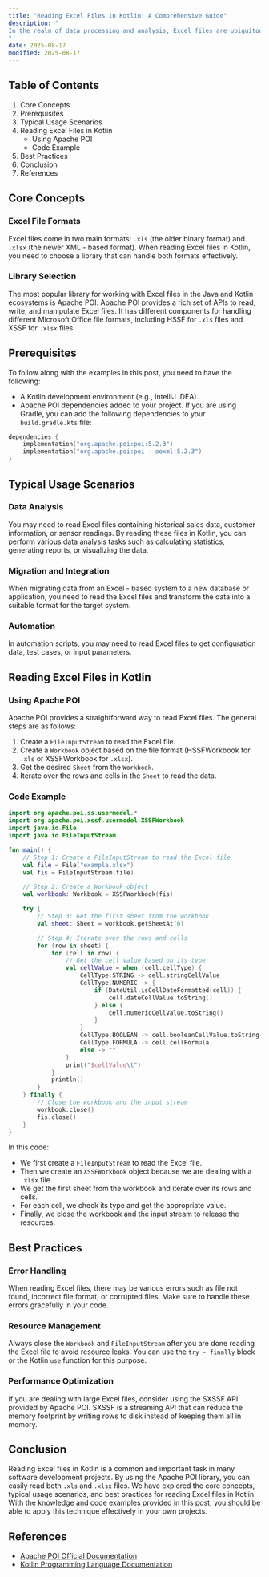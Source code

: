 ```yaml
---
title: "Reading Excel Files in Kotlin: A Comprehensive Guide"
description: "
In the realm of data processing and analysis, Excel files are ubiquitous. They serve as a common format for storing and sharing tabular data. As an intermediate - to - advanced software engineer, you may often find yourself in situations where you need to read Excel files in your Kotlin projects. Kotlin, with its concise syntax and powerful features, provides several ways to achieve this task. In this blog post, we will explore the core concepts, typical usage scenarios, and best practices for reading Excel files in Kotlin.
"
date: 2025-08-17
modified: 2025-08-17
---
```


## Table of Contents
1. Core Concepts
2. Prerequisites
3. Typical Usage Scenarios
4. Reading Excel Files in Kotlin
    - Using Apache POI
    - Code Example
5. Best Practices
6. Conclusion
7. References

## Core Concepts
### Excel File Formats
Excel files come in two main formats: `.xls` (the older binary format) and `.xlsx` (the newer XML - based format). When reading Excel files in Kotlin, you need to choose a library that can handle both formats effectively.

### Library Selection
The most popular library for working with Excel files in the Java and Kotlin ecosystems is Apache POI. Apache POI provides a rich set of APIs to read, write, and manipulate Excel files. It has different components for handling different Microsoft Office file formats, including HSSF for `.xls` files and XSSF for `.xlsx` files.

## Prerequisites
To follow along with the examples in this post, you need to have the following:
- A Kotlin development environment (e.g., IntelliJ IDEA).
- Apache POI dependencies added to your project. If you are using Gradle, you can add the following dependencies to your `build.gradle.kts` file:
```kotlin
dependencies {
    implementation("org.apache.poi:poi:5.2.3")
    implementation("org.apache.poi:poi - ooxml:5.2.3")
}
```

## Typical Usage Scenarios
### Data Analysis
You may need to read Excel files containing historical sales data, customer information, or sensor readings. By reading these files in Kotlin, you can perform various data analysis tasks such as calculating statistics, generating reports, or visualizing the data.

### Migration and Integration
When migrating data from an Excel - based system to a new database or application, you need to read the Excel files and transform the data into a suitable format for the target system.

### Automation
In automation scripts, you may need to read Excel files to get configuration data, test cases, or input parameters.

## Reading Excel Files in Kotlin
### Using Apache POI
Apache POI provides a straightforward way to read Excel files. The general steps are as follows:
1. Create a `FileInputStream` to read the Excel file.
2. Create a `Workbook` object based on the file format (HSSFWorkbook for `.xls` or XSSFWorkbook for `.xlsx`).
3. Get the desired `Sheet` from the `Workbook`.
4. Iterate over the rows and cells in the `Sheet` to read the data.

### Code Example
```kotlin
import org.apache.poi.ss.usermodel.*
import org.apache.poi.xssf.usermodel.XSSFWorkbook
import java.io.File
import java.io.FileInputStream

fun main() {
    // Step 1: Create a FileInputStream to read the Excel file
    val file = File("example.xlsx")
    val fis = FileInputStream(file)

    // Step 2: Create a Workbook object
    val workbook: Workbook = XSSFWorkbook(fis)

    try {
        // Step 3: Get the first sheet from the workbook
        val sheet: Sheet = workbook.getSheetAt(0)

        // Step 4: Iterate over the rows and cells
        for (row in sheet) {
            for (cell in row) {
                // Get the cell value based on its type
                val cellValue = when (cell.cellType) {
                    CellType.STRING -> cell.stringCellValue
                    CellType.NUMERIC -> {
                        if (DateUtil.isCellDateFormatted(cell)) {
                            cell.dateCellValue.toString()
                        } else {
                            cell.numericCellValue.toString()
                        }
                    }
                    CellType.BOOLEAN -> cell.booleanCellValue.toString()
                    CellType.FORMULA -> cell.cellFormula
                    else -> ""
                }
                print("$cellValue\t")
            }
            println()
        }
    } finally {
        // Close the workbook and the input stream
        workbook.close()
        fis.close()
    }
}
```
In this code:
- We first create a `FileInputStream` to read the Excel file.
- Then we create an `XSSFWorkbook` object because we are dealing with a `.xlsx` file.
- We get the first sheet from the workbook and iterate over its rows and cells.
- For each cell, we check its type and get the appropriate value.
- Finally, we close the workbook and the input stream to release the resources.

## Best Practices
### Error Handling
When reading Excel files, there may be various errors such as file not found, incorrect file format, or corrupted files. Make sure to handle these errors gracefully in your code.

### Resource Management
Always close the `Workbook` and `FileInputStream` after you are done reading the Excel file to avoid resource leaks. You can use the `try - finally` block or the Kotlin `use` function for this purpose.

### Performance Optimization
If you are dealing with large Excel files, consider using the SXSSF API provided by Apache POI. SXSSF is a streaming API that can reduce the memory footprint by writing rows to disk instead of keeping them all in memory.

## Conclusion
Reading Excel files in Kotlin is a common and important task in many software development projects. By using the Apache POI library, you can easily read both `.xls` and `.xlsx` files. We have explored the core concepts, typical usage scenarios, and best practices for reading Excel files in Kotlin. With the knowledge and code examples provided in this post, you should be able to apply this technique effectively in your own projects.

## References
- [Apache POI Official Documentation](https://poi.apache.org/)
- [Kotlin Programming Language Documentation](https://kotlinlang.org/docs/home.html)